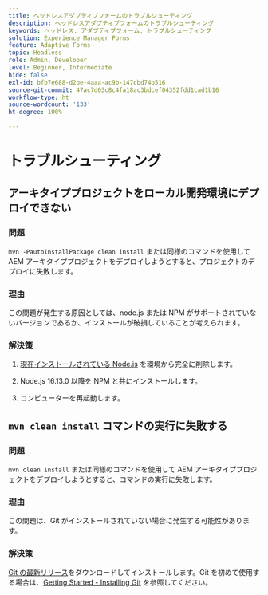 ```yaml
---
title: ヘッドレスアダプティブフォームのトラブルシューティング
description: ヘッドレスアダプティブフォームのトラブルシューティング
keywords: ヘッドレス, アダプティブフォーム, トラブルシューティング
solution: Experience Manager Forms
feature: Adaptive Forms
topic: Headless
role: Admin, Developer
level: Beginner, Intermediate
hide: false
exl-id: bfb7e688-d2be-4aaa-ac9b-147cbd74b516
source-git-commit: 47ac7d03c8c4fa18ac3bdcef04352fdd1cad1b16
workflow-type: ht
source-wordcount: '133'
ht-degree: 100%

---
```


# トラブルシューティング

## アーキタイププロジェクトをローカル開発環境にデプロイできない

### 問題

`mvn -PautoInstallPackage clean install` または同様のコマンドを使用して AEM アーキタイププロジェクトをデプロイしようとすると、プロジェクトのデプロイに失敗します。

### 理由

この問題が発生する原因としては、node.js または NPM がサポートされていないバージョンであるか、インストールが破損していることが考えられます。

### 解決策

1. [現在インストールされている Node.js](https://khushwantsehgal.wordpress.com/2022/06/28/how-to-remove-node-js-completely-from-windows-10/) を環境から完全に削除します。

1. Node.js 16.13.0 以降を NPM と共にインストールします。

1. コンピューターを再起動します。


## `mvn clean install` コマンドの実行に失敗する

### 問題

`mvn clean install` または同様のコマンドを使用して AEM アーキタイププロジェクトをデプロイしようとすると、コマンドの実行に失敗します。

### 理由

この問題は、Git がインストールされていない場合に発生する可能性があります。

### 解決策

[Git の最新リリース](https://git-scm.com/downloads)をダウンロードしてインストールします。Git を初めて使用する場合は、[Getting Started - Installing Git](https://git-scm.com/book/en/v2/Getting-Started-Installing-Git) を参照してください。
